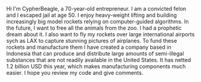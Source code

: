 Hi I'm CypherBeagle, a 70-year-old entrepreneur. I am a convicted felon and I escaped jail at age 50. I enjoy heavy-weight lifting and building increasingly big model rockets relying on computer-guided algorithms. In the future, I want to free all the animals from the zoo. I had a prophetic dream about it. I also want to fly my rockets over large international airports sych as LAX to capture stunning pictures of airplanes. To fund these rockets and manufacture them I have created a company based in Indonesia that can produce and distribute large amounts of semi-illegal substances that are not readily available in the United States. It has netted 1.2 billion USD this year, which makes manufacturing components much easier. I hope you review my code and give comments.

<!---
CypherBeagle/CypherBeagle is a ✨ special ✨ repository because its `README.md` (this file) appears on your GitHub profile.
You can click the Preview link to take a look at your changes.
--->
